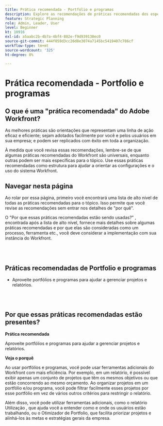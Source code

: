```yaml
---
title: Prática recomendada - Portfolio e programas
description: Explore as recomendações de práticas recomendadas dos especialistas da Adobe Workfront sobre como configurar, gerenciar e usar portfólios e programas.
feature: Strategic Planning
role: Admin, Leader, User
level: Beginner
kt: 10916
exl-id: a5aabc2b-4b7a-4bf4-882e-f9d939130ec0
source-git-commit: 444f059d3cc26d8e3074a7145bc5419407c786cf
workflow-type: tm+mt
source-wordcount: '325'
ht-degree: 0%

---
```


# Prática recomendada - Portfolio e programas

## O que é uma &quot;prática recomendada&quot; do Adobe Workfront?

As melhores práticas são orientações que representam uma linha de ação eficaz e eficiente; sejam adotados facilmente por você e pelos usuários em sua empresa; e podem ser replicados com êxito em toda a organização.

À medida que você revisa essas recomendações, lembre-se de que algumas práticas recomendadas do Workfront são universais, enquanto outras podem ser mais específicas para o tópico. Use essas práticas recomendadas como estrutura para ajudar a orientar as configurações e o uso do sistema Workfront.

## Navegar nesta página

Ao rolar por essa página, primeiro você encontrará uma lista de alto nível de todas as práticas recomendadas para o tópico. Isso permite que você revise as recomendações sem entrar nos detalhes de &quot;por quê&quot;.

O &quot;Por que essas práticas recomendadas estão sendo usadas?&quot; , encontrada após a lista de alto nível, fornece mais detalhes sobre algumas práticas recomendadas e por que elas são consideradas como um processo, ferramenta etc., você deve considerar a implementação com sua instância do Workfront.

</br>
</br>

## Práticas recomendadas de Portfolio e programas

* Aproveite portfólios e programas para ajudar a gerenciar projetos e relatórios.

</br>
</br>

## Por que essas práticas recomendadas estão presentes?

**Prática recomendada**

Aproveite portfólios e programas para ajudar a gerenciar projetos e relatórios.

**Veja o porquê**

Ao usar portfólios e programas, você pode usar ferramentas adicionais do Workfront com mais eficiência. Por exemplo, em um relatório, é possível exibir apenas um conjunto de projetos que têm os mesmos objetivos ou que estão concorrendo ao mesmo orçamento. Ao organizar projetos em um portfólio e/ou programa, você pode filtrar facilmente esses projetos por esse portfólio em vez de vários outros critérios para restringir o relatório.

Além disso, você pode utilizar ferramentas adicionais, como o relatório Utilização , que ajuda você a entender como e onde os usuários estão trabalhando, ou o Otimizador de Portfolio, que facilita priorizar projetos e alinhá-los às metas e estratégias gerais da empresa.
